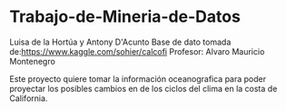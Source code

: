 # Trabajo-de-Mineria-de-Datos
Luisa de la Hortúa y Antony D'Acunto
Base de dato tomada de:https://www.kaggle.com/sohier/calcofi
Profesor: Alvaro Mauricio Montenegro 

Este proyecto quiere tomar la información oceanografica para poder proyectar los posibles cambios en de los ciclos del clima en la costa de California.

